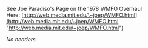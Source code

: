See Joe Paradiso's Page on the 1978 WMFO Overhaul
Here: [http://web.media.mit.edu/\~joep/WMFO.html](http://web.media.mit.edu/~joep/WMFO.html "http://web.media.mit.edu/~joep/WMFO.html")

*No headers*
